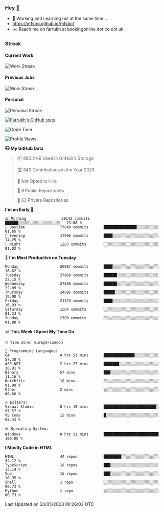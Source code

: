 ### Hey 👋

- 🏃 Working and Learning not at the same time...
- https://mfsbo.github.io/mfsbo/
- ✉️ Reach me on farrukh at bookingonline dot co dot uk

### Streak
#### Current Work
![Work Streak](https://streak-stats.demolab.com/?user=mfsbo)
#### Previous Jobs
![Work Streak](https://streak-stats.demolab.com/?user=farrukhcw)
#### Personal
![Personal Streak](https://streak-stats.demolab.com/?user=farrukhsubhani)

[![Farrukh's GitHub stats](https://github-readme-stats.vercel.app/api?username=mfsbo&hide=stars&count_private=true)](https://github.com/mfsbo/)

<!--START_SECTION:waka-->
![Code Time](http://img.shields.io/badge/Code%20Time-294%20hrs%2056%20mins-blue)

![Profile Views](http://img.shields.io/badge/Profile%20Views-33-blue)

**🐱 My GitHub Data** 

> 📦 882.2 kB Used in GitHub's Storage 
 > 
> 🏆 840 Contributions in the Year 2023
 > 
> 🚫 Not Opted to Hire
 > 
> 📜 9 Public Repositories 
 > 
> 🔑 63 Private Repositories 
 > 
**I'm an Early 🐤** 

```text
🌞 Morning                29142 commits       ██████░░░░░░░░░░░░░░░░░░░   23.08 % 
🌆 Daytime                77848 commits       ███████████████░░░░░░░░░░   61.65 % 
🌃 Evening                17996 commits       ████░░░░░░░░░░░░░░░░░░░░░   14.25 % 
🌙 Night                  1283 commits        ░░░░░░░░░░░░░░░░░░░░░░░░░   01.02 % 
```
📅 **I'm Most Productive on Tuesday** 

```text
Monday                   20987 commits       ████░░░░░░░░░░░░░░░░░░░░░   16.62 % 
Tuesday                  27968 commits       ██████░░░░░░░░░░░░░░░░░░░   22.15 % 
Wednesday                27896 commits       ██████░░░░░░░░░░░░░░░░░░░   22.09 % 
Thursday                 24095 commits       █████░░░░░░░░░░░░░░░░░░░░   19.08 % 
Friday                   21379 commits       ████░░░░░░░░░░░░░░░░░░░░░   16.93 % 
Saturday                 1564 commits        ░░░░░░░░░░░░░░░░░░░░░░░░░   01.24 % 
Sunday                   2380 commits        ░░░░░░░░░░░░░░░░░░░░░░░░░   01.88 % 
```


📊 **This Week I Spent My Time On** 

```text
🕑︎ Time Zone: Europe/London

💬 Programming Languages: 
C#                       4 hrs 53 mins       ██████████████░░░░░░░░░░░   57.38 % 
ASP.NET                  2 hrs 27 mins       ███████░░░░░░░░░░░░░░░░░░   28.91 % 
Binary                   57 mins             ███░░░░░░░░░░░░░░░░░░░░░░   11.16 % 
Batchfile                10 mins             ░░░░░░░░░░░░░░░░░░░░░░░░░   01.99 % 
Other                    2 mins              ░░░░░░░░░░░░░░░░░░░░░░░░░   00.56 % 

🔥 Editors: 
Visual Studio            8 hrs 19 mins       ████████████████████████░   97.57 % 
VS Code                  12 mins             █░░░░░░░░░░░░░░░░░░░░░░░░   02.43 % 

💻 Operating System: 
Windows                  8 hrs 31 mins       █████████████████████████   100.00 % 
```

**I Mostly Code in HTML** 

```text
HTML                     44 repos            ████████░░░░░░░░░░░░░░░░░   32.12 % 
TypeScript               18 repos            ███░░░░░░░░░░░░░░░░░░░░░░   13.14 % 
Vue                      15 repos            ███░░░░░░░░░░░░░░░░░░░░░░   10.95 % 
Shell                    1 repo              ░░░░░░░░░░░░░░░░░░░░░░░░░   00.73 % 
Python                   1 repo              ░░░░░░░░░░░░░░░░░░░░░░░░░   00.73 % 
```




 Last Updated on 30/05/2023 00:26:03 UTC
<!--END_SECTION:waka-->
<!--
**mfsbo/mfsbo** is a ✨ _special_ ✨ repository because its `README.md` (this file) appears on your GitHub profile.

Here are some ideas to get you started:

- 🔭 I’m currently working on ...
- 🌱 I’m currently learning ...
- 👯 I’m looking to collaborate on ...
- 🤔 I’m looking for help with ...
- 💬 Ask me about ...
- 📫 How to reach me: ...
- 😄 Pronouns: ...
- ⚡ Fun fact: ...
-->
